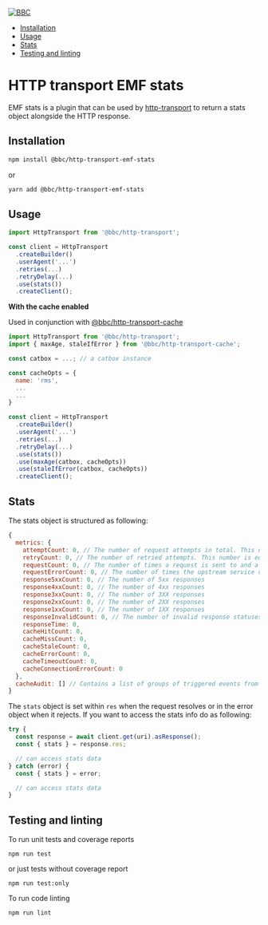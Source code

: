 [![BBC](https://circleci.com/gh/bbc/http-transport-emf-stats.svg?style=shield)](https://app.circleci.com/pipelines/github/bbc/http-transport-emf-stats?branch=master)

* [Installation](#installation)
* [Usage](#usage)
* [Stats](#stats)
* [Testing and linting](#testing-and-linting)

# HTTP transport EMF stats

EMF stats is a plugin that can be used by [http-transport](https://github.com/bbc/http-transport) to return a stats object alongside the HTTP response.

## Installation

```bash
npm install @bbc/http-transport-emf-stats
```

or

```bash
yarn add @bbc/http-transport-emf-stats
```

## Usage

```js
import HttpTransport from '@bbc/http-transport';

const client = HttpTransport
  .createBuilder()
  .userAgent('...')
  .retries(...)
  .retryDelay(...)
  .use(stats())
  .createClient();
```

**With the cache enabled**

Used in conjunction with [@bbc/http-transport-cache](https://github.com/bbc/http-transport-cache)

```js
import HttpTransport from '@bbc/http-transport';
import { maxAge, staleIfError } from '@bbc/http-transport-cache';

const catbox = ...; // a catbox instance

const cacheOpts = {
  name: 'rms',
  ...
  ...
}

const client = HttpTransport
  .createBuilder()
  .userAgent('...')
  .retries(...)
  .retryDelay(...)
  .use(stats())
  .use(maxAge(catbox, cacheOpts))
  .use(staleIfError(catbox, cacheOpts))
  .createClient();
```

## Stats

The stats object is structured as following:

```js
{
  metrics: {
    attemptCount: 0, // The number of request attempts in total. This number is equal to "attempts.length".
    retryCount: 0, // The number of retried attempts. This number is equal to "attemptCount - 1".
    requestCount: 0, // The number of times a request is sent to and a response is received from the upstream
    requestErrorCount: 0, // The number of times the upstream service doesn't respond
    response5xxCount: 0, // The number of 5xx responses
    response4xxCount: 0, // The number of 4xx responses
    response3xxCount: 0, // The number of 3XX responses
    response2xxCount: 0, // The number of 2XX responses
    response1xxCount: 0, // The number of 1XX responses
    responseInvalidCount: 0, // The number of invalid response statuses
    responseTime: 0,
    cacheHitCount: 0,
    cacheMissCount: 0,
    cacheStaleCount: 0,
    cacheErrorCount: 0,
    cacheTimeoutCount: 0,
    cacheConnectionErrorCount: 0
  },
  cacheAudit: [] // Contains a list of groups of triggered events from the cache. It is used for troubleshooting purposes
}
```

The `stats` object is set within `res` when the request resolves or in the error object when it rejects. If you want to access the stats info do as following:

```js
try {
  const response = await client.get(uri).asResponse();
  const { stats } = response.res;

  // can access stats data
} catch (error) {
  const { stats } = error;

  // can access stats data
}
```
## Testing and linting

To run unit tests and coverage reports

```
npm run test
```

or just tests without coverage report

```
npm run test:only
```

To run code linting

```
npm run lint
```
